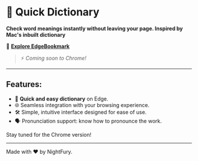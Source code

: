 # 🌟 Quick Dictionary

**Check word meanings instantly without leaving your page. Inspired by Mac's inbuilt dictionary**

🔗 [**Explore EdgeBookmark**](https://nightfury874.github.io/DictionaryLol/)

> ⚡ _Coming soon to Chrome!_

---

## Features:
- 🔖 **Quick and easy dictionary** on Edge.
- 🌐 Seamless integration with your browsing experience.
- 🛠️ Simple, intuitive interface designed for ease of use.
- 🗣 Pronunciation support: know how to pronounce the work. 

Stay tuned for the Chrome version!

---

Made with ❤️ by NightFury.
